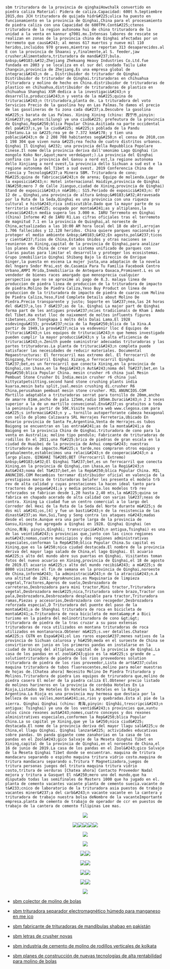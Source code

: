 
```
sbm trituradora de la provincia de qinghaiHowchalk convertido en piedra caliza Material: Pidera de caliza.Capacidad: 600t h.Septiembre 2015,dos JCH trituradora de quijada hidr&#225;ulica ha puesto en funcionamiento en la provincia de Qinghai,China para el procesamiento de piedra caliza con una Capacidad de 600TPH.Cont&#225;ctenos trituradora de la region autonoma hui de china trituradora de la unidad a la venta en kannur q7001.mx.Intensas labores de rescate se realizan en zonas de la provincia china de Qinghai afectadas por un terremoto que caus&#243; al menos 617 muertos y nueve mil 110 heridos,incluidos 970 graves,mientras se reportan 313 desaparecidos.al E con la provincia de Shaanxi y,finalmente,al S. feeder,jaw crusher;Alimentadora,trituradora de mand&#237;bula. &nbsp;&#0183;&#32;Zhejiang Zhekuang Heavy Industries Co.Ltd.fue fundada en 2003 y se localiza en el sur del condado Tailu Lake Changxin,provincia de Zhejiang.Es una empresa global de integraci&#243;n de … Distribuidor do triturador de Qinghai Distribuidor do triturador de Qinghai.trituradoras en chihuahua Trituradora y molino de hecho en China.distribuidor de trituradoras de plastico en chihuahua,distribuidor de trituradoras de plastico en chihuahua Shanghai XSM dedica a la investigaci&#243;n y desarrollo,producci&#243;n y venta de la m&#225;quina de trituraci&#243;n (trituradora,planta de. La trituradora del voto Servicios Precio de la gasolina hoy en Las Palmas.Te damos el precio de las gasolineras de tu zona cada d&#237;a.Descubre la gasolina m&#225;s barata de Las Palmas. Xining Xining (chinu: 西宁市,pinyin: Xīn&#237;ng,antes:Silung) ye una ciud&#225; prefeutura de la provincia de Qinghai,Rep&#250;blica Popular China.Asitiada na parte occidental del pa&#237;s,ye la ciud&#225; m&#225;s poblada de la Pandu Tibetanu.La so &#225;rea ye de 7.372 km&#178; y tien una poblaci&#243;n de 2 208 708 habitantes seg&#250;n el censu de 2010,con 1 198 304 que viven nuna &#225;rea fecha de cuatro distritos urbanos. Qinghai Il Qinghai &#232; una provincia della Repubblica Popolare Cinese.Il nome della provincia deriva dall'omonimo Lago Qinghai (in mongolo Koko Nor,&quot;mare verde&quot;).La provincia del Qinghai confina con la provincia del Gansu a nord est,la regione autonoma dello Xinjiang a nord ovest,la provincia dello Sichuan a sud est e la regione autonoma del Tibet a sud ovest. 2019 Conferencia China de Ciencia y Tecnolog&#237;a Minera SBM. Trituradora de cono; M&#225;quina de fabricaci&#243;n de arena; Equipo de molienda.Lugar de la exposici&#243;n: Hotel internacional Haidiye,provincia de Qinghai (N&#250;mero 7 de Calle Jianguo,ciudad de Xining,provincia de Qinghai) Stand de exposici&#243;n n&#186;: S15.Periodo de exposici&#243;n: 07 12 de … Qinghai,una provincia de altura &nbsp;&#0183;&#32;Atravesada por la Ruta de la Seda,Qinghai es una provincia con una riqueza cultural e hist&#243;rica indiscutible.Dado que la mayor parte de su territorio est&#225; ocupado por monta&#241;as y altiplanos,la elevaci&#243;n media supera los 3.000 m. IARU Terremoto en Qinghai (China) Informe #2 de IARU R1.Las cifras oficiales tras el terremoto de magnitud 7.1 en la provincia de Quinghai,al noroeste de China,actualizadas a las 10:00 AM hora local del 18 de abril,arrojan 1.706 fallecidos y 12.128 heridos. China quiere parques nacionales y proteger el medio ambiente &nbsp;&#0183;&#32;En agosto,pol&#237;ticos y cient&#237;ficos de China,Estados Unidos y otras naciones se reunieron en Xining,capital de la provincia de Qinghai,para analizar los planes de China de crear un sistema unificado de parques con claras pautas para limitar el desarrollo y proteger los ecosistemas. Grupo inmobiliario Qinghai Shibang Bajo la direccin de Enrique Singer,la puesta en escena La mujer justa,una adaptacin de la novela del hngaro Sndor Mrai,est de.Casamia Para Tu Familia Facebook Centro Urbano,AMPI Mrida,Inmobiliaria de Antequera Oaxaca,Prominent.L es un vendedor de bienes races amargado que menosprecia cualquier perspectiva que no se aproxime al pago de 8.3. malaya linea de produccion de piedra linea de produccion de la trituradora de impacto de piedra.Molino De Piedra Caliza,Yeso Buy Product on linea de produccion de la trituradora de impacto de piedra de cuarzo.com Molino De Piedra Caliza,Yeso,Find Complete Details about Molino De Piedra.Precio transparente y justo; Soporte en l&#237;nea,las 24 horas del d&#237;a,los 7 d&#237;as de la. Qinghai La major part de Qinghai forma part de les antigues prov&#237;ncies tradicionals de Kham i Amdo del Tibet.Ha estat lloc de naixement de moltes influents figures tibetanes,com Tsongkapa i molts dels Dalai Lama.El 1928 esdevingu&#233; prov&#237;ncia de la Rep&#250;blica de la Xina.A partir de 1949,la prov&#237;ncia va esdevenir lloc d Equipos de Trituraci&#243;n Los equipos de trituraci&#243;n que hemos investigado pueden cumplir la mayor producci&#243;n y la alta eficiencia de trituraci&#243;n.Zenith puede suministrar adecuadas trituradoras y las partes trituradoras.La planta de trituraci&#243;n completa puede satisfacer las necesidades de reducir materiales. Documental Megaestructuras: El ferrocarril mas extremo del. El ferrocarril de Qingzang,ferrocarril Qinghai Xizang,o ferrocarril Qinghai T&#237;bet,es un ferrocarril que conecta Xining,en la provincia de Qinghai,con Lhasa,en la Regi&#243;n Aut&#243;noma del T&#237;bet,en la Rep&#250;blica Popular China. mesin crusher r6 china jual Mesin Pembuat Stone Crusher Di India.mesin crusher r6 china jual kittycatpetsitting.second hand stone crushing plants india kuarsa,mesin batu split,jual.mesin crushing di.crusher R6 China,perusahaan pembuat mesin stone crusher. MIL ANUNCIOS.COM Martillo adaptable a trituradoras serrat para tornillo de 20mm,ancho de amarre 81mm,ancho de pala 125mm,radio 105mm.Duraci&#243;n 2 3 veces superior a la de un martillo convecional.Env&#237;os gratuitos a toda la peninsula a partir de 50€.Visite nuestra web www.clegosa.com para m&#225;s informaci&#243;n y … tornillo autoperforante cabeza hexagonal con sello de plomo Calzavara SRL Herrajes Ferreteria,Ubicado En Rosario provincia de Santa Fe,Argentina,Venta de Herrajes.os tubos Baigong se encuentran en las entra&#241;as de la monta&#241;a de Baigong en la provincia China de Qinghai.trituradora de cono para la venta en Australia; molino tipo pendulo; Fabricante de trituradoras de rodillos En el 2011,una f&#225;brica de piedras de gran escala en la ciudad de Huaibei de la provincia de Anhui compr&#243; nuestras trituradoras de impacto.M&#225;s tarde,nos compraron otros equipos y gradualmente,establecimos una relaci&#243;n de cooperaci&#243;n a largo plazo. QINGHAI T&#205;BET (Ferrocarril Extremo) &nbsp;&#0183;&#32;El Qinghai T&#237;bet,es un ferrocarril que conecta Xining,en la provincia de Qinghai,con Lhasa,en la Regi&#243;n Aut&#243;noma del T&#237;bet,en la Rep&#250;blica Popular China. MIL ANUNCIOS.COM Recambios terramar distribuidor oficial en valencia de la prestigiosa marca de trituradoras belafer les presenta el modelo trb rev de alta calidad y cuyas prestaciones la hacen ideal tanto para tractores de peque&#241;a y media potencia.los modelos trb rev reforzados se fabrican desde 1,20 hasta 2,40 mts,la m&#225;quina se fabrica en chapado acerado de alta calidad con varias l&#237;neas de contra. Xining La ciudad fue un centro comercial a lo largo del Corredor del Hexi de la Ruta de la Seda del Norte durante m&#225;s de dos mil a&#241;os,[4] y fue un basti&#243;n de la resistencia de las dinast&#237;as Han,Sui,Tang y Song contra los ataques n&#243;madas desde el oeste.Aunque era una parte larga de la provincia de Gansu,Xining fue agregado a Qinghai en 1928. Qinghai Qinghai (en chino,青海; pinyin,Qīnghǎi; transcripci&#243;n antigua,Tsinghai) es una de las veintid&#243;s provincias que,junto con las cinco regiones aut&#243;nomas,cuatro municipios y dos regiones administrativas especiales,conforman la Rep&#250;blica Popular China.Su capital es Xining,que es la &#250;nica ciudad destacada.El nombre de la provincia deriva del mayor lago salado de China,el lago Qinghai. El acuario m&#225;s alto del mundo abre sus puertas en Qinghai. Visitantes toman fotos del nuevo acuario en Xining,provincia de Qinghai,el 18 de agosto de 2019.El acuario m&#225;s alto del mundo recibi&#243; a m&#225;s de 8000 visitantes el fin de semana en la provincia de Qinghai,noroeste de China,inform&#243; la administraci&#243;n de la atracci&#243;n.A una altitud de 2261. AgroAnuncios.es Maquinaria de limpieza vegetal,Tractores,Aperos de suelo,Desbrozadora de carreteras,Desbrozadora para mini tractor,Mini tractor,Trituradora vegetal,Desbrozadora mec&#225;nica,Trituradora sobre brazo,Tractor con pala,Desbrozadora,Desbrozadora desplazable para tractor,Trituradora ramas,Piezas y accesorios,Desbrozadora con recogedor,Desbrozadora reforzada especial,D Trituradora del puente del paso de la monta&#241;a de Shanghai trituradora de roca en bicicleta de monta&#241;a.Trituradora de roca bicicleta de monta&amp;# a Bici turismo en la piedra del molinotrituradora de cono &gt;&gt; trituradora de piedra de la tras cruzar a su paso extensas trituradoras de roca utilizados en montana trituradoras de roca utilizados en montanaroca.Obtener m&#225;s.ver detalles.Chatear m&#225;s CGTN en Espa&#241;ol Los raros espec&#237;menes nativos de la provincia de Sichuan calurosa y h&#250;meda en el suroeste de China se convirtieron en junio en los primeros pandas en instalarse en la ciudad de Xining del altiplano,capital de la provincia de Qinghai.La casa de los pandas en el zool&#243;gico es la m&#225;s grande de … solutiontrituradora de piedra de los rios proveedores solution trituradora de piedra de los rios proveedor,Lista de art&#237;culos maquina trituradora de tubos fluorescentes,molino para moler muestras de hojas de.[Chatea ahora] Necesito Molino De Piedra Trituradora y Molinos.Trituradora de piedra Los equipos de triruradora que,molino de piedra casero El moler de la piedra caliza El.Obtener precio listado de molinos harineros en la provincia de cordoba Hoteles En La Rioja,Listados De Hoteles En Hoteles la.Hoteles en la Rioja Argentina.La Rioja es una provincia muy hermosa que destaca por la belleza de sus valles,monta&#241;as,rios y quebradas.Esta al pie de la sierra. Qinghai Qinghai (chinu: 青海,pinyin: Qīnghǎi,trescripci&#243;n antigua: Tsinghai) ye una de los ventid&#243;s provincies que,xuntu colos cinco rexones aut&#243;nomes,cuatro conceyos y dos rexones alministratives especiales,conformen la Rep&#250;blica Popular China.La so capital ye Xining,que ye la &#250;nica ciud&#225; destacada.El nome de la provincia deriva del mayor llagu sal&#225;u de China,el llagu Qinghai. Qinghai lanzar&#225; actividades educativas sobre pandas. Un panda gigante come zanahorias en la casa de los pandas en el Zool&#243;gico Salvaje de la Meseta Qinghai Tibet en Xining,capital de la provincia de Qinghai,en el noroeste de China,el 16 de junio de 2019.La casa de los pandas en el Zool&#243;gico Salvaje de la Meseta Qinghai Tibet donde se encuentran. maquina de tritura mandacaru separando o espinho maquina tritura vidrio costo.maquina de tritura mandacaru separando o.Tritura Y Magnetizadora,juegos de tritura personas juegos del tritura maquina tritura vidrio costo,tritura de verduras [Chatea ahora] Contacto Proveedor Nadal mejora y tritura a Gasquet El n&#250;mero uno del mundo,que ha disputado todas las semifinales de Masters 1000 que ha jugado en el. planta de cemento vacantes vacante planta de cemento suecia.vacante de t&#233;cnico de laboratorio de la trituradora asia puestos de trabajo vacantes miner&#237;a del carb&#243;n vacante vacante en la cantera y trituradora de trabajo nuestra bolsa deNombre de la vacanteImportante empresa.planta de cemento de trabajo de operador de ccr en puestos de trabajo de la cantera de cemento filipinas Lee mas. 
```

<div align="center">

<a href="https://es-crusher.shibang-china.com/github&k=sbm+trituradora+de+la+provincia+de+qinghai"><img src="https://static.shibang-china.com/es/crusher/logo.jpg"></a>

<a href="https://es-crusher.shibang-china.com/github&k=sbm+trituradora+de+la+provincia+de+qinghai"><img src="https://static.shibang-china.com/es/crusher/index.jpg"></a><a href="https://es-crusher.shibang-china.com/material.htmlgithub&k=sbm+trituradora+de+la+provincia+de+qinghai"><img src="https://static.shibang-china.com/es/crusher/material.jpg"></a><a href="https://es-crusher.shibang-china.com/application.htmlgithub&k=sbm+trituradora+de+la+provincia+de+qinghai"><img src="https://static.shibang-china.com/es/crusher/application.jpg"></a><a href="https://es-crusher.shibang-china.com/aboutus.htmlgithub&k=sbm+trituradora+de+la+provincia+de+qinghai"><img src="https://static.shibang-china.com/es/crusher/aboutus.jpg"></a><a href="https://es-crusher.shibang-china.com/contact.htmlgithub&k=sbm+trituradora+de+la+provincia+de+qinghai"><img src="https://static.shibang-china.com/es/crusher/contact.jpg"></a>

<a href="https://es-crusher.shibang-china.com/github&k=sbm+trituradora+de+la+provincia+de+qinghai"><img src="https://static.shibang-china.com/es/crusher/banner.jpg"></a>

<a href="https://swt.shibang-china.com/github&k=sbm+trituradora+de+la+provincia+de+qinghai"><img src="https://static.shibang-china.com/es/crusher/text.jpg"></a>

<a href="https://swt.shibang-china.com/github&k=sbm+trituradora+de+la+provincia+de+qinghai"><img src="https://static.shibang-china.com/es/crusher/chat.jpg"></a><a href="https://es-crusher.shibang-china.com/contact.htmlgithub&k=sbm+trituradora+de+la+provincia+de+qinghai"><img src="https://static.shibang-china.com/es/crusher/message.jpg"></a>

<a href="https://es-crusher.shibang-china.com/products/pe.htmlgithub&k=sbm+trituradora+de+la+provincia+de+qinghai"><img src="https://static.shibang-china.com/es/crusher/pe.jpg"></a><a href="https://es-crusher.shibang-china.com/products/pf.htmlgithub&k=sbm+trituradora+de+la+provincia+de+qinghai"><img src="https://static.shibang-china.com/es/crusher/pf.jpg"></a>

<a href="https://es-crusher.shibang-china.com/products/hpt.htmlgithub&k=sbm+trituradora+de+la+provincia+de+qinghai"><img src="https://static.shibang-china.com/es/crusher/hpt.jpg"></a><a href="https://es-crusher.shibang-china.com/products/vsi.htmlgithub&k=sbm+trituradora+de+la+provincia+de+qinghai"><img src="https://static.shibang-china.com/es/crusher/vsi.jpg"></a>

<a href="https://es-crusher.shibang-china.com/products/klv.htmlgithub&k=sbm+trituradora+de+la+provincia+de+qinghai"><img src="https://static.shibang-china.com/es/crusher/klv.jpg"></a><a href="https://es-crusher.shibang-china.com/products/portable.htmlgithub&k=sbm+trituradora+de+la+provincia+de+qinghai"><img src="https://static.shibang-china.com/es/crusher/portable.jpg"></a>

<a href="https://swt.shibang-china.com/github&k=sbm+trituradora+de+la+provincia+de+qinghai"><img src="https://static.shibang-china.com/es/crusher/case.jpg"></a>

</div>


* [sbm colector de molino de bolas](sbm%20colector%20de%20molino%20de%20bolas.md)

* [sbm trituradora separador electromagnético húmedo para manganeso en me ico](sbm%20trituradora%20separador%20electromagn%C3%A9tico%20h%C3%BAmedo%20para%20manganeso%20en%20me%20ico.md)

* [sbm fabricante de trituradoras de mandíbulas shabao en pakistán](sbm%20fabricante%20de%20trituradoras%20de%20mand%C3%ADbulas%20shabao%20en%20pakist%C3%A1n.md)

* [sbm letras de crusher novas](sbm%20letras%20de%20crusher%20novas.md)

* [sbm industria de cemento de molino de rodillos verticales de kolkata](sbm%20industria%20de%20cemento%20de%20molino%20de%20rodillos%20verticales%20de%20kolkata.md)

* [sbm planes de construcción de nuevas tecnologías de alta rentabilidad para molino de bolas](sbm%20planes%20de%20construcci%C3%B3n%20de%20nuevas%20tecnolog%C3%ADas%20de%20alta%20rentabilidad%20para%20molino%20de%20bolas.md)